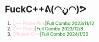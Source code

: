 # FuckC++ᕕ(◠ڼ◠)ᕗ
1. <font color = pink>C++ Prime Plus</font>|<font color = green>Full Combo 2023/11/12</font>
2. <font color = pink>C++ Prime</font>|<font color = green>Full Combo 2023/12/8</font>
3. <font color = pink>Efficient C++</font>|<font color = green>Full Combo 2024/1/30</font>